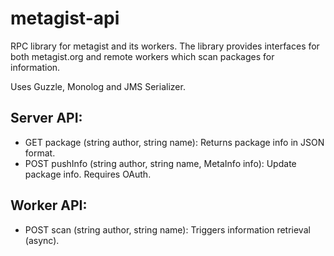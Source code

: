 metagist-api
============

RPC library for metagist and its workers. The library provides interfaces for both 
metagist.org and remote workers which scan packages for information. 

Uses Guzzle, Monolog and JMS Serializer.

Server API:
-----------

* GET package (string author, string name): Returns package info in JSON format.
* POST pushInfo (string author, string name, MetaInfo info): Update package info. Requires OAuth.

Worker API:
-----------

* POST scan (string author, string name): Triggers information retrieval (async).